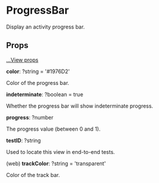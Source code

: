 # ProgressBar

Display an activity progress bar.

## Props

[...View props](./View.md)

**color**: ?string = '#1976D2'

Color of the progress bar.

**indeterminate**: ?boolean = true

Whether the progress bar will show indeterminate progress.

**progress**: ?number

The progress value (between 0 and 1).

**testID**: ?string

Used to locate this view in end-to-end tests.

(web) **trackColor**: ?string = 'transparent'

Color of the track bar.
